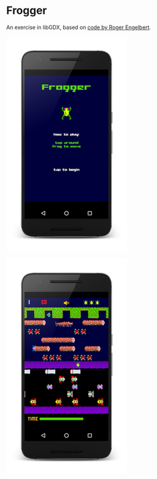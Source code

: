# Frogger
An exercise in libGDX, based on [code by Roger Engelbert](http://www.rengelbert.com/tutorial.php?id=175).

![](device_framed_1.png?raw=true)

![](device_framed_2.png?raw=true)